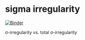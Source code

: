 # sigma irregularity
[![Binder](https://mybinder.org/badge_logo.svg)](https://mybinder.org/v2/gh/kuco23/sigma-irregularity/master)

σ-irregularity vs. total σ-irregularity

